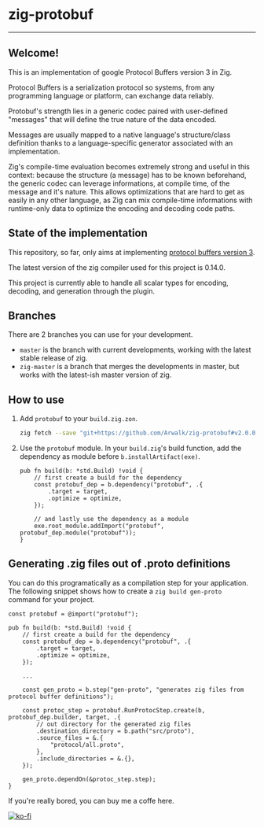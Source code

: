 # zig-protobuf

-------

## Welcome!

This is an implementation of google Protocol Buffers version 3 in Zig.

Protocol Buffers is a serialization protocol so systems, from any programming language or platform, can exchange data reliably.

Protobuf's strength lies in a generic codec paired with user-defined "messages" that will define the true nature of the data encoded.

Messages are usually mapped to a native language's structure/class definition thanks to a language-specific generator associated with an implementation.

Zig's compile-time evaluation becomes extremely strong and useful in this context: because the structure (a message) has to be known beforehand, the generic codec can leverage informations, at compile time, of the message and it's nature. This allows optimizations that are hard to get as easily in any other language, as Zig can mix compile-time informations with runtime-only data to optimize the encoding and decoding code paths.

## State of the implementation

This repository, so far, only aims at implementing [protocol buffers version 3](https://developers.google.com/protocol-buffers/docs/proto3#simple).

The latest version of the zig compiler used for this project is 0.14.0.

This project is currently able to handle all scalar types for encoding, decoding, and generation through the plugin.

## Branches

There are 2 branches you can use for your development.

* `master` is the branch with current developments, working with the latest stable release of zig.
* `zig-master` is a branch that merges the developments in master, but works with the latest-ish master version of zig. 

## How to use

1. Add `protobuf` to your `build.zig.zon`.  
    ```sh
    zig fetch --save "git+https://github.com/Arwalk/zig-protobuf#v2.0.0"
    ```
1. Use the `protobuf` module. In your `build.zig`'s build function, add the dependency as module before
`b.installArtifact(exe)`.
    ```zig
    pub fn build(b: *std.Build) !void {
        // first create a build for the dependency
        const protobuf_dep = b.dependency("protobuf", .{
            .target = target,
            .optimize = optimize,
        });

        // and lastly use the dependency as a module
        exe.root_module.addImport("protobuf", protobuf_dep.module("protobuf"));
    }
    ```

## Generating .zig files out of .proto definitions

You can do this programatically as a compilation step for your application. The following snippet shows how to create a `zig build gen-proto` command for your project.

```zig
const protobuf = @import("protobuf");

pub fn build(b: *std.Build) !void {
    // first create a build for the dependency
    const protobuf_dep = b.dependency("protobuf", .{
        .target = target,
        .optimize = optimize,
    });
    
    ...

    const gen_proto = b.step("gen-proto", "generates zig files from protocol buffer definitions");

    const protoc_step = protobuf.RunProtocStep.create(b, protobuf_dep.builder, target, .{
        // out directory for the generated zig files
        .destination_directory = b.path("src/proto"),
        .source_files = &.{
            "protocol/all.proto",
        },
        .include_directories = &.{},
    });

    gen_proto.dependOn(&protoc_step.step);
}
```

If you're really bored, you can buy me a coffe here.

[![ko-fi](https://ko-fi.com/img/githubbutton_sm.svg)](https://ko-fi.com/N4N7VMS4F)
